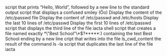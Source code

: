 script that prints “Hello, World”, followed by a new line to the standard output
script that displays a confused smiley (Ôo)
Display the content of the /etc/passwd file
Display the content of /etc/passwd and /etc/hosts
Display the last 10 lines of /etc/passwd
Display the first 10 lines of /etc/passwd
script that displays the third line of the file iacta
shell script that creates a file named exactly \*\\"Best School"\\\*$\?\*\*\*\*\*:) containing the text Best School ending by a new line
cript that writes into the file ls_cwd_content the result of the command ls -la
script that duplicates the last line of the file iacta
